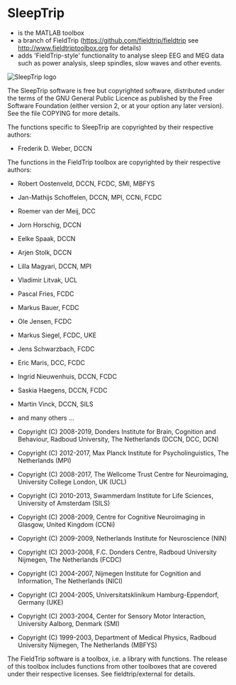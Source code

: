 # SleepTrip
* is the MATLAB toolbox 
* a branch of FieldTrip (https://github.com/fieldtrip/fieldtrip see http://www.fieldtriptoolbox.org for details)
* adds 'FieldTrip-style' functionality to analyse sleep EEG and MEG data such as power analysis, sleep spindles, slow waves and other events.


![SleepTrip logo](https://github.com/Frederik-D-Weber/sleeptrip/sleeptrip_logo.png)


The SleepTrip software is free but copyrighted software, distributed
under the terms of the GNU General Public Licence as published by
the Free Software Foundation (either version 2, or at your option
any later version). See the file COPYING for more details.


The functions specific to SleepTrip are copyrighted by their respective authors:
* Frederik D. Weber, DCCN


The functions in the FieldTrip toolbox are copyrighted by their respective authors:
* Robert Oostenveld, DCCN, FCDC, SMI, MBFYS
* Jan-Mathijs Schoffelen, DCCN, MPI, CCNi, FCDC
* Roemer van der Meij, DCC
* Jorn Horschig, DCCN
* Eelke Spaak, DCCN
* Arjen Stolk, DCCN
* Lilla Magyari, DCCN, MPI
* Vladimir Litvak, UCL
* Pascal Fries, FCDC
* Markus Bauer, FCDC
* Ole Jensen, FCDC
* Markus Siegel, FCDC, UKE
* Jens Schwarzbach, FCDC
* Eric Maris, DCC, FCDC
* Ingrid Nieuwenhuis, DCCN, FCDC
* Saskia Haegens, DCCN, FCDC
* Martin Vinck, DCCN, SILS
* and many others ...


* Copyright (C) 2008-2019, Donders Institute for Brain, Cognition and Behaviour, Radboud University, The Netherlands (DCCN, DCC, DCN)
* Copyright (C) 2012-2017, Max Planck Institute for Psycholinguistics, The Netherlands (MPI)
* Copyright (C) 2008-2017, The Wellcome Trust Centre for Neuroimaging, University College London, UK (UCL)
* Copyright (C) 2010-2013, Swammerdam Institute for Life Sciences, University of Amsterdam (SILS)
* Copyright (C) 2008-2009, Centre for Cognitive Neuroimaging in Glasgow, United Kingdom (CCNi)
* Copyright (C) 2009-2009, Netherlands Institute for Neuroscience (NIN)
* Copyright (C) 2003-2008, F.C. Donders Centre, Radboud University Nijmegen, The Netherlands (FCDC)
* Copyright (C) 2004-2007, Nijmegen Institute for Cognition and Information, The Netherlands (NICI)
* Copyright (C) 2004-2005, Universitatsklinikum Hamburg-Eppendorf, Germany (UKE)
* Copyright (C) 2003-2004, Center for Sensory Motor Interaction, University Aalborg, Denmark (SMI)
* Copyright (C) 1999-2003, Department of Medical Physics, Radboud University Nijmegen, The Netherlands (MBFYS)


The FieldTrip software is a toolbox, i.e. a library with functions. The release 
of this toolbox includes functions from other toolboxes that are covered under 
their respective licenses. See fieldtrip/external for details.

